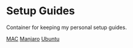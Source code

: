 # Setup Guides

Container for keeping my personal setup guides.

[MAC](MAC.md)
[Manjaro](Manjaro.md)
[Ubuntu](Ubuntu.md)
